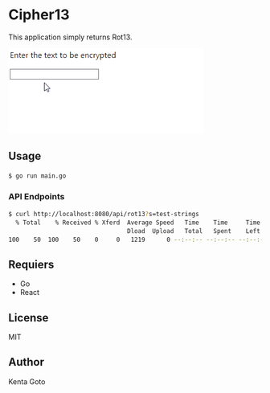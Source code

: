 # Cipher13

This application simply returns Rot13.

![](img/Animation.gif)

## Usage
```bash
$ go run main.go
```

### API Endpoints

```bash
$ curl http://localhost:8080/api/rot13?s=test-strings
  % Total    % Received % Xferd  Average Speed   Time    Time     Time  Current
                                 Dload  Upload   Total   Spent    Left  Speed
100    50  100    50    0     0   1219      0 --:--:-- --:--:-- --:--:--  1515{"original":"test-strings","rot13":"grfg-fgevatf"}
```

## Requiers
- Go
- React

## License
MIT

## Author
Kenta Goto
